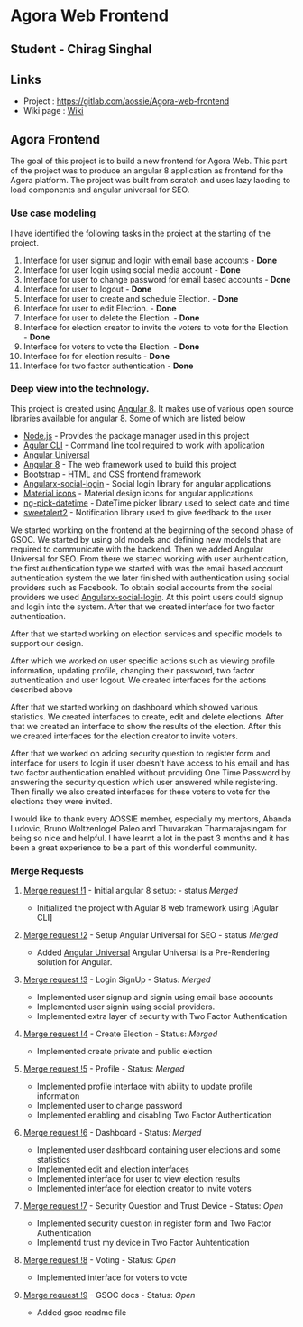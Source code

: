 # Agora Web Frontend

## Student - Chirag Singhal
## Links  
- Project : https://gitlab.com/aossie/Agora-web-frontend
- Wiki page : [Wiki](../../wiki.md)

## Agora Frontend  

The goal of this project is to build a new frontend for Agora Web. This part of the project was to produce an angular 8 application as frontend for the Agora platform. The project was built from scratch and uses lazy laoding to load components and angular universal for SEO. 

### Use case modeling 

I have identified the following tasks in the project at the starting of the project.
1.  Interface for user signup and login with email base accounts - **Done**
2.  Interface for user login using social media account - **Done** 
3.  Interface for user to change password for email based accounts - **Done** 
4.  Interface for user to logout - **Done** 
5.  Interface for user to create and schedule Election.  - **Done** 
6.  Interface for user to edit Election.  - **Done** 
7.  Interface for user to delete the Election. - **Done** 
8.  Interface for election creator to invite the voters to vote for the Election. - **Done** 
9.  Interface for voters to vote the Election. - **Done** 
10. Interface for for election results - **Done** 
11. Interface for two factor authentication - **Done**

### Deep view into the technology. 

This project is created using [Angular 8](https://angular.io/). It makes use of various open source libraries available for angular 8. Some of which are listed below

* [Node.js](https://nodejs.org/en/) - Provides the package manager used in this project
* [Agular CLI](https://cli.angular.io/) - Command line tool required to work with application
* [Angular Universal](https://blog.angular-university.io/angular-universal/)
* [Angular 8](https://angular.io/) - The web framework used to build this project
* [Bootstrap](https://getbootstrap.com/) - HTML and CSS frontend framework
* [Angularx-social-login](https://github.com/abacritt/angularx-social-login) - Social login library for angular applications
* [Material icons](https://material.io/tools/icons/?style=baseline) - Material design icons for angular applications
* [ng-pick-datetime](https://www.npmjs.com/package/ng-pick-datetime) - DateTime picker library used to select date and time
* [sweetalert2](https://github.com/sweetalert2/sweetalert2) - Notification library used to give feedback to the user

We started working on the frontend at the beginning of the second phase of GSOC. We started by using old models and defining new models that are required to communicate with the backend. Then we added Angular Universal for SEO. From there we started working with user authentication, the first authentication type we started with was the email based account authentication system the we later finished with authentication using social providers such as Facebook. To obtain social accounts from the social providers we used [Angularx-social-login](https://github.com/abacritt/angularx-social-login). At this point users could signup and login into the system. After that we created interface for two factor authentication.

After that we started working on election services and specific models to support our design. 

After which we worked on user specific actions such as viewing profile information, updating profile, changing their password, two factor authentication and user logout. We created interfaces for the actions described above

After that we started working on dashboard which showed various statistics. We created interfaces to create, edit and delete elections. After that we created an interface to show the results of the election. After this we created interfaces for the election creator to invite voters.

After that we worked on adding security question to register form and interface for users to login if user doesn't have access to his email and has two factor authentication enabled without providing One Time Password by answering the security question which user answered while registering. Then finally we also created interfaces for these voters to vote for the elections they were invited. 

I would like to thank every AOSSIE member, especially my mentors, Abanda Ludovic, Bruno Woltzenlogel Paleo and Thuvarakan Tharmarajasingam for being so nice and helpful. I have learnt a lot in the past 3 months and it has been a great experience to be a part of this wonderful community.

### Merge Requests 
1. [ Merge request !1](https://gitlab.com/aossie/Agora-web-frontend/merge_requests/130) - Initial angular 8 setup: - status *Merged*
    * Initialized the project with Agular 8 web framework using [Agular CLI]

2. [Merge request !2](https://gitlab.com/aossie/Agora-web-frontend/merge_requests/131) - Setup Angular Universal for SEO - status *Merged*
    * Added [Angular Universal](https://blog.angular-university.io/angular-universal/) Angular Universal is a Pre-Rendering solution for Angular.

3. [Merge request !3](https://gitlab.com/aossie/Agora-web-frontend/merge_requests/132) - Login SignUp  - Status: *Merged*
    * Implemented user signup and signin using email base accounts
    * Implemented user signin using social providers.
    * Implemented extra layer of security with Two Factor Authentication

4. [Merge request !4](https://gitlab.com/aossie/Agora-web-frontend/merge_requests/133) - Create Election - Status: *Merged*
    * Implemented create private and public election 

5. [Merge request !5](https://gitlab.com/aossie/Agora-web-frontend/merge_requests/134) - Profile - Status: *Merged*
    * Implemented profile interface with ability to update profile information 
    * Implemented user to change password
    * Implemented enabling and disabling Two Factor Authentication

6. [Merge request !6](https://gitlab.com/aossie/Agora-web-frontend/merge_requests/135) - Dashboard - Status: *Merged*
    * Implemented user  dashboard containing user elections and some statistics
    * Implemented edit and election interfaces
    * Implemented interface for user to view election results
    * Implemented interface for election creator to invite voters

7. [Merge request !7](https://gitlab.com/aossie/Agora-web-frontend/merge_requests/136) - Security Question and Trust Device - Status: *Open*
    * Implemented security question in register form and Two Factor Authentication
    * Implementd trust my device in Two Factor Auhtentication

8. [Merge request !8](https://gitlab.com/aossie/Agora-web-frontend/merge_requests/137) - Voting - Status: *Open*
    * Implemented interface for voters to vote

9. [Merge request !9](https://gitlab.com/aossie/Agora-Web/merge_requests/138) - GSOC docs - Status: *Open*
    * Added gsoc readme file
